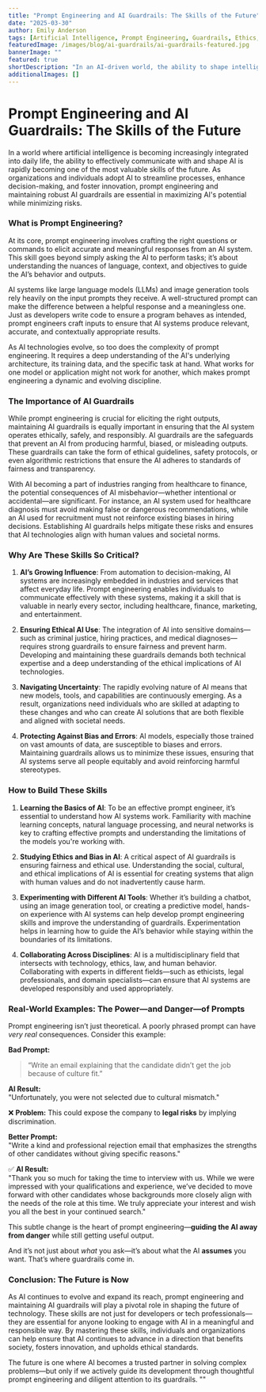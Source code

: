 ```yaml
---
title: "Prompt Engineering and AI Guardrails: The Skills of the Future"
date: "2025-03-30"
author: Emily Anderson
tags: [Artificial Intelligence, Prompt Engineering, Guardrails, Ethics, Machine Learning, Responsible AI, Future Skills]
featuredImage: /images/blog/ai-guardrails/ai-guardrails-featured.jpg
bannerImage: ""
featured: true
shortDescription: "In an AI-driven world, the ability to shape intelligent systems responsibly is no longer optional—it's essential. This post explores the critical skills of prompt engineering and establishing AI guardrails to ensure ethical and effective AI use."
additionalImages: []
---
```


# Prompt Engineering and AI Guardrails: The Skills of the Future

In a world where artificial intelligence is becoming increasingly integrated into daily life, the ability to effectively communicate with and shape AI is rapidly becoming one of the most valuable skills of the future. As organizations and individuals adopt AI to streamline processes, enhance decision-making, and foster innovation, prompt engineering and maintaining robust AI guardrails are essential in maximizing AI's potential while minimizing risks.

### What is Prompt Engineering?

At its core, prompt engineering involves crafting the right questions or commands to elicit accurate and meaningful responses from an AI system. This skill goes beyond simply asking the AI to perform tasks; it’s about understanding the nuances of language, context, and objectives to guide the AI’s behavior and outputs.

AI systems like large language models (LLMs) and image generation tools rely heavily on the input prompts they receive. A well-structured prompt can make the difference between a helpful response and a meaningless one. Just as developers write code to ensure a program behaves as intended, prompt engineers craft inputs to ensure that AI systems produce relevant, accurate, and contextually appropriate results.

As AI technologies evolve, so too does the complexity of prompt engineering. It requires a deep understanding of the AI's underlying architecture, its training data, and the specific task at hand. What works for one model or application might not work for another, which makes prompt engineering a dynamic and evolving discipline.

### The Importance of AI Guardrails

While prompt engineering is crucial for eliciting the right outputs, maintaining AI guardrails is equally important in ensuring that the AI system operates ethically, safely, and responsibly. AI guardrails are the safeguards that prevent an AI from producing harmful, biased, or misleading outputs. These guardrails can take the form of ethical guidelines, safety protocols, or even algorithmic restrictions that ensure the AI adheres to standards of fairness and transparency.

With AI becoming a part of industries ranging from healthcare to finance, the potential consequences of AI misbehavior—whether intentional or accidental—are significant. For instance, an AI system used for healthcare diagnosis must avoid making false or dangerous recommendations, while an AI used for recruitment must not reinforce existing biases in hiring decisions. Establishing AI guardrails helps mitigate these risks and ensures that AI technologies align with human values and societal norms.

### Why Are These Skills So Critical?

1. **AI’s Growing Influence**: From automation to decision-making, AI systems are increasingly embedded in industries and services that affect everyday life. Prompt engineering enables individuals to communicate effectively with these systems, making it a skill that is valuable in nearly every sector, including healthcare, finance, marketing, and entertainment.

2. **Ensuring Ethical AI Use**: The integration of AI into sensitive domains—such as criminal justice, hiring practices, and medical diagnoses—requires strong guardrails to ensure fairness and prevent harm. Developing and maintaining these guardrails demands both technical expertise and a deep understanding of the ethical implications of AI technologies.

3. **Navigating Uncertainty**: The rapidly evolving nature of AI means that new models, tools, and capabilities are continuously emerging. As a result, organizations need individuals who are skilled at adapting to these changes and who can create AI solutions that are both flexible and aligned with societal needs.

4. **Protecting Against Bias and Errors**: AI models, especially those trained on vast amounts of data, are susceptible to biases and errors. Maintaining guardrails allows us to minimize these issues, ensuring that AI systems serve all people equitably and avoid reinforcing harmful stereotypes.

### How to Build These Skills

1. **Learning the Basics of AI**: To be an effective prompt engineer, it’s essential to understand how AI systems work. Familiarity with machine learning concepts, natural language processing, and neural networks is key to crafting effective prompts and understanding the limitations of the models you're working with.

2. **Studying Ethics and Bias in AI**: A critical aspect of AI guardrails is ensuring fairness and ethical use. Understanding the social, cultural, and ethical implications of AI is essential for creating systems that align with human values and do not inadvertently cause harm.

3. **Experimenting with Different AI Tools**: Whether it’s building a chatbot, using an image generation tool, or creating a predictive model, hands-on experience with AI systems can help develop prompt engineering skills and improve the understanding of guardrails. Experimentation helps in learning how to guide the AI’s behavior while staying within the boundaries of its limitations.

4. **Collaborating Across Disciplines**: AI is a multidisciplinary field that intersects with technology, ethics, law, and human behavior. Collaborating with experts in different fields—such as ethicists, legal professionals, and domain specialists—can ensure that AI systems are developed responsibly and used appropriately.

### Real-World Examples: The Power—and Danger—of Prompts

Prompt engineering isn’t just theoretical. A poorly phrased prompt can have *very real* consequences. Consider this example:

**Bad Prompt:**  
> “Write an email explaining that the candidate didn’t get the job because of culture fit.”  
>
**AI Result:**  
"Unfortunately, you were not selected due to cultural mismatch."  
>
❌ **Problem:** This could expose the company to **legal risks** by implying discrimination.

**Better Prompt:**  
"Write a kind and professional rejection email that emphasizes the strengths of other candidates without giving specific reasons."  
>
✅ **AI Result:**  
"Thank you so much for taking the time to interview with us. While we were impressed with your qualifications and experience, we’ve decided to move forward with other candidates whose backgrounds more closely align with the needs of the role at this time. We truly appreciate your interest and wish you all the best in your continued search."

This subtle change is the heart of prompt engineering—**guiding the AI away from danger** while still getting useful output.

And it’s not just about *what* you ask—it’s about what the AI **assumes** you want. That’s where guardrails come in.


### Conclusion: The Future is Now

As AI continues to evolve and expand its reach, prompt engineering and maintaining AI guardrails will play a pivotal role in shaping the future of technology. These skills are not just for developers or tech professionals—they are essential for anyone looking to engage with AI in a meaningful and responsible way. By mastering these skills, individuals and organizations can help ensure that AI continues to advance in a direction that benefits society, fosters innovation, and upholds ethical standards.

The future is one where AI becomes a trusted partner in solving complex problems—but only if we actively guide its development through thoughtful prompt engineering and diligent attention to its guardrails.
""